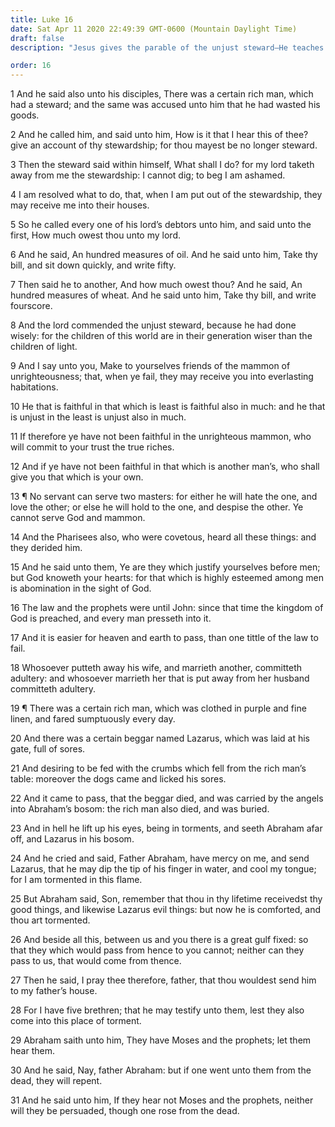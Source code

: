 ```yaml
---
title: Luke 16
date: Sat Apr 11 2020 22:49:39 GMT-0600 (Mountain Daylight Time)
draft: false
description: "Jesus gives the parable of the unjust steward—He teaches of service and condemns divorce—He gives the parable of the rich man and Lazarus."

order: 16
---
```

    
1 And he said also unto his disciples, There was a certain rich man, which had a steward; and the same was accused unto him that he had wasted his goods.

2 And he called him, and said unto him, How is it that I hear this of thee? give an account of thy stewardship; for thou mayest be no longer steward.

3 Then the steward said within himself, What shall I do? for my lord taketh away from me the stewardship: I cannot dig; to beg I am ashamed.

4 I am resolved what to do, that, when I am put out of the stewardship, they may receive me into their houses.

5 So he called every one of his lord’s debtors unto him, and said unto the first, How much owest thou unto my lord.

6 And he said, An hundred measures of oil. And he said unto him, Take thy bill, and sit down quickly, and write fifty.

7 Then said he to another, And how much owest thou? And he said, An hundred measures of wheat. And he said unto him, Take thy bill, and write fourscore.

8 And the lord commended the unjust steward, because he had done wisely: for the children of this world are in their generation wiser than the children of light.

9 And I say unto you, Make to yourselves friends of the mammon of unrighteousness; that, when ye fail, they may receive you into everlasting habitations.

10 He that is faithful in that which is least is faithful also in much: and he that is unjust in the least is unjust also in much.

11 If therefore ye have not been faithful in the unrighteous mammon, who will commit to your trust the true riches.

12 And if ye have not been faithful in that which is another man’s, who shall give you that which is your own.

13 ¶ No servant can serve two masters: for either he will hate the one, and love the other; or else he will hold to the one, and despise the other. Ye cannot serve God and mammon.

14 And the Pharisees also, who were covetous, heard all these things: and they derided him.

15 And he said unto them, Ye are they which justify yourselves before men; but God knoweth your hearts: for that which is highly esteemed among men is abomination in the sight of God.

16 The law and the prophets were until John: since that time the kingdom of God is preached, and every man presseth into it.

17 And it is easier for heaven and earth to pass, than one tittle of the law to fail.

18 Whosoever putteth away his wife, and marrieth another, committeth adultery: and whosoever marrieth her that is put away from her husband committeth adultery.

19 ¶ There was a certain rich man, which was clothed in purple and fine linen, and fared sumptuously every day.

20 And there was a certain beggar named Lazarus, which was laid at his gate, full of sores.

21 And desiring to be fed with the crumbs which fell from the rich man’s table: moreover the dogs came and licked his sores.

22 And it came to pass, that the beggar died, and was carried by the angels into Abraham’s bosom: the rich man also died, and was buried.

23 And in hell he lift up his eyes, being in torments, and seeth Abraham afar off, and Lazarus in his bosom.

24 And he cried and said, Father Abraham, have mercy on me, and send Lazarus, that he may dip the tip of his finger in water, and cool my tongue; for I am tormented in this flame.

25 But Abraham said, Son, remember that thou in thy lifetime receivedst thy good things, and likewise Lazarus evil things: but now he is comforted, and thou art tormented.

26 And beside all this, between us and you there is a great gulf fixed: so that they which would pass from hence to you cannot; neither can they pass to us, that would come from thence.

27 Then he said, I pray thee therefore, father, that thou wouldest send him to my father’s house.

28 For I have five brethren; that he may testify unto them, lest they also come into this place of torment.

29 Abraham saith unto him, They have Moses and the prophets; let them hear them.

30 And he said, Nay, father Abraham: but if one went unto them from the dead, they will repent.

31 And he said unto him, If they hear not Moses and the prophets, neither will they be persuaded, though one rose from the dead.
